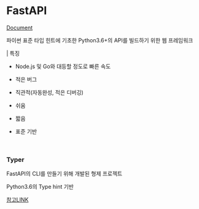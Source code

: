 # FastAPI

[Document](https://fastapi.tiangolo.com/ko/)

파이썬 표준 타입 힌트에 기초한 Python3.6+의 API를 빌드하기 위한 웹 프레임워크

| 특징

- Node.js 및 Go와 대등할 정도로 빠른 속도

- 적은 버그

- 직관적(자동완성, 적은 디버깅)

- 쉬움

- 짧음

- 표준 기반

<br/>

### Typer

FastAPI의 CLI를 만들기 위해 개발된 형제 프로젝트

Python3.6의 Type hint 기반

[참고LINK](https://jonnung.dev/python/2021/01/16/python-cli-typer/)